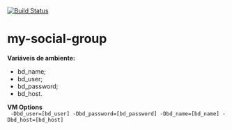 [![Build Status](https://travis-ci.org/GabrielTavares99/meu-grupo-social-br.com.br.com.api.svg?branch=master)](https://travis-ci.org/GabrielTavares99/meu-grupo-social-br.com.br.com.api)
# my-social-group

**Variáveis de ambiente:**
 - bd_name;
 - bd_user;
 - bd_password;
 - bd_host.
 
 **VM Options**  
` -Dbd_user=[bd_user] -Dbd_password=[bd_password] -Dbd_name=[bd_name] -Dbd_host=[bd_host]`